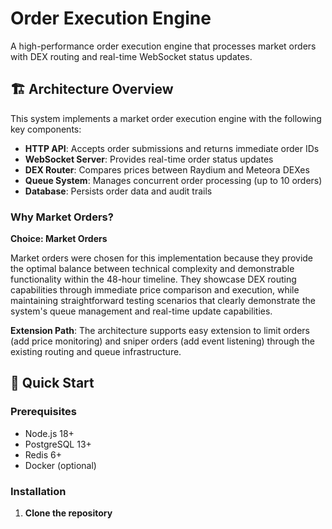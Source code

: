 # Order Execution Engine

A high-performance order execution engine that processes market orders with DEX routing and real-time WebSocket status updates.

## 🏗️ Architecture Overview

This system implements a market order execution engine with the following key components:

- **HTTP API**: Accepts order submissions and returns immediate order IDs
- **WebSocket Server**: Provides real-time order status updates
- **DEX Router**: Compares prices between Raydium and Meteora DEXes
- **Queue System**: Manages concurrent order processing (up to 10 orders)
- **Database**: Persists order data and audit trails

### Why Market Orders?

**Choice: Market Orders**

Market orders were chosen for this implementation because they provide the optimal balance between technical complexity and demonstrable functionality within the 48-hour timeline. They showcase DEX routing capabilities through immediate price comparison and execution, while maintaining straightforward testing scenarios that clearly demonstrate the system's queue management and real-time update capabilities.

**Extension Path**: The architecture supports easy extension to limit orders (add price monitoring) and sniper orders (add event listening) through the existing routing and queue infrastructure.

## 🚀 Quick Start

### Prerequisites

- Node.js 18+
- PostgreSQL 13+
- Redis 6+
- Docker (optional)

### Installation

1. **Clone the repository**
